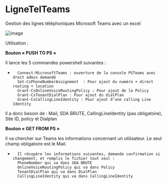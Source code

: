 # LigneTelTeams
Gestion des lignes téléphoniques Microsoft Teams avec un excel


						
![image](https://github.com/user-attachments/assets/64f08472-acae-414a-84c3-6fb939f0bfdb)


Utilisation : 

<b>Bouton « PUSH TO PS »</b>

Il lance les 5 commandes powershell suivantes : 
-		Connect-MicrosoftTeams : ouverture de la console PSTeams avec droit admin demandé
		Set-CsPhoneNumberAssignment  : Pour ajout du numéro + direct routing + location
		Grant-CsOnlineVoiceRoutingPolicy : Pour ajout de la Policy
		Grant-CsTenantDialPlan : Pour ajout du dialPlan
		Grant-CsCallingLineIdentity : Pour ajout d’une calling Line Identity 

Il a donc besoin de : Mail, SDA BRUTE, CallingLineIdentity (pas obligatoire), Site ID, policy et Dialplan


<b>Bouton « GET FROM PS » </b>

Il va chercher sur Teams les informations concernant un utilisateur. Le seul champ obligatoire est le Mail.

-		Il récupère les informations suivantes, demande confirmation si changement, et remplis le fichier tout seul : 
		PhoneNumber qui va dans SDA BRUTE
		OnlineVoiceRoutingPolicy qui va dans Policy
		TenantDialPlan qui va dans DialPlan
		CallingLineIdentity qui va dans CallingLineIdentity
